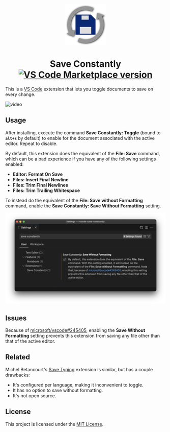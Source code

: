 <div align="center"><img height="128" src="icon.png" /></div>
<h1 align="center">Save Constantly <a href="https://marketplace.visualstudio.com/items?itemName=samestep.save-constantly"><img alt="VS Code Marketplace version" src="https://img.shields.io/vscode-marketplace/v/samestep.save-constantly?label=VS%20Code%20Marketplace"></a></h1>

This is a [VS Code](https://code.visualstudio.com/) extension that lets you toggle documents to save on every change.

![video](media/video.gif)

## Usage

After installing, execute the command **Save Constantly: Toggle** (bound to **`alt+s`** by default) to enable for the document associated with the active editor. Repeat to disable.

By default, this extension does the equivalent of the **File: Save** command, which can be a bad experience if you have any of the following settings enabled:

- **Editor: Format On Save**
- **Files: Insert Final Newline**
- **Files: Trim Final Newlines**
- **Files: Trim Trailing Whitespace**

To instead do the equivalent of the **File: Save without Formatting** command, enable the **Save Constantly: Save Without Formatting** setting.

![Settings](media/settings.png)

## Issues

Because of [microsoft/vscode#245405](https://github.com/microsoft/vscode/issues/245405), enabling the **Save Without Formatting** setting prevents this extension from saving any file other than that of the active editor.

## Related

Michel Betancourt's [Save Typing](https://marketplace.visualstudio.com/items?itemName=akhail.save-typing) extension is similar, but has a couple drawbacks:

- It's configured per language, making it inconvenient to toggle.
- It has no option to save without formatting.
- It's not open source.

## License

This project is licensed under the [MIT License](LICENSE).
